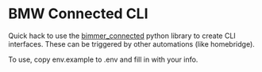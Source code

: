 # BMW Connected CLI

Quick hack to use the [bimmer_connected](https://github.com/bimmerconnected/bimmer_connected) python library to create CLI interfaces. These can be triggered by other automations (like homebridge). 

To use, copy env.example to .env and fill in with your info. 